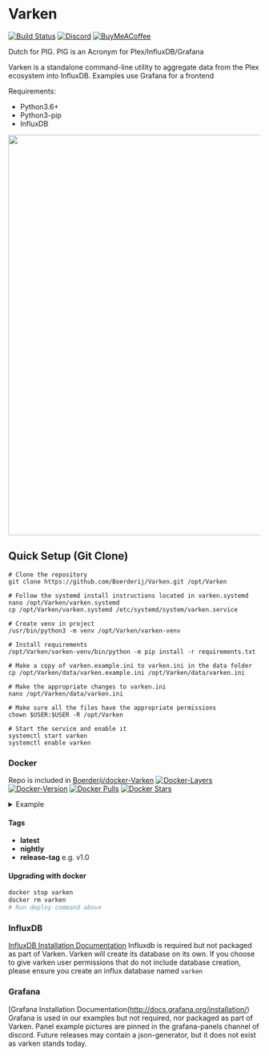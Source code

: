 # Varken
[![Build Status](https://travis-ci.org/Boerderij/Varken.svg?branch=master)](https://travis-ci.org/Boerderij/Varken)
[![Discord](https://img.shields.io/badge/Discord-Varken-7289DA.svg?logo=discord&style=flat-square)](https://discord.gg/AGTG44H)
[![BuyMeACoffee](https://img.shields.io/badge/BuyMeACoffee-Donate-ff813f.svg?logo=CoffeeScript&style=flat-square)](https://www.buymeacoffee.com/varken)

Dutch for PIG. PIG is an Acronym for Plex/InfluxDB/Grafana

Varken is a standalone command-line utility to aggregate data
from the Plex ecosystem into InfluxDB. Examples use Grafana for a
frontend

Requirements:
* Python3.6+
* Python3-pip
* InfluxDB

<p align="center">
<img width="800" src="https://i.imgur.com/av8e0HP.png">
</p>

## Quick Setup (Git Clone)
```
# Clone the repository
git clone https://github.com/Boerderij/Varken.git /opt/Varken

# Follow the systemd install instructions located in varken.systemd
nano /opt/Varken/varken.systemd
cp /opt/Varken/varken.systemd /etc/systemd/system/varken.service

# Create venv in project
/usr/bin/python3 -m venv /opt/Varken/varken-venv

# Install requirements
/opt/Varken/varken-venv/bin/python -m pip install -r requirements.txt

# Make a copy of varken.example.ini to varken.ini in the data folder
cp /opt/Varken/data/varken.example.ini /opt/Varken/data/varken.ini

# Make the appropriate changes to varken.ini
nano /opt/Varken/data/varken.ini

# Make sure all the files have the appropriate permissions
chown $USER:$USER -R /opt/Varken

# Start the service and enable it
systemctl start varken
systemctl enable varken
```
### Docker

Repo is included in [Boerderij/docker-Varken](https://github.com/Boerderij/docker-Varken)
[![Docker-Layers](https://images.microbadger.com/badges/image/boerderij/varken.svg)](https://microbadger.com/images/boerderij/varken")
[![Docker-Version](https://images.microbadger.com/badges/version/boerderij/varken.svg)](https://microbadger.com/images/boerderij/varken")
[![Docker Pulls](https://img.shields.io/docker/pulls/boerderij/varken.svg)](https://hub.docker.com/r/boerderij/varken/)
[![Docker Stars](https://img.shields.io/docker/stars/boerderij/varken.svg)](https://hub.docker.com/r/boerderij/varken/)
<details><summary>Example</summary>
<p>

```
docker run -d \
  --name=varken \
  -v <path to data>:/config \
  -e PGID=<gid> -e PUID=<uid>  \
  boerderij/varken
```
</p>
</details>

#### Tags
* **latest**
* **nightly**
* **release-tag** e.g. v1.0

#### Upgrading with docker
```sh
docker stop varken
docker rm varken
# Run deploy command above
```

### InfluxDB
[InfluxDB Installation Documentation](https://docs.influxdata.com/influxdb/v1.7/introduction/installation/)
Influxdb is required but not packaged as part of Varken. Varken will create
its database on its own. If you choose to give varken user permissions that
do not include database creation, please ensure you create an influx database
named `varken`

### Grafana
[Grafana Installation Documentation(http://docs.grafana.org/installation/)
Grafana is used in our examples but not required, nor packaged as part of
Varken. Panel example pictures are pinned in the grafana-panels channel of
discord. Future releases may contain a json-generator, but it does not exist
as varken stands today.